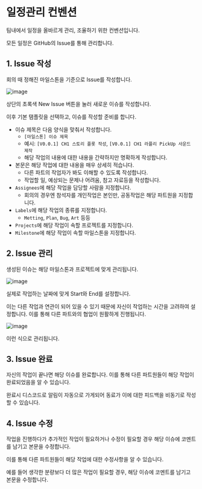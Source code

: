 # 일정관리 컨벤션

팀내에서 일정을 올바르게 관리, 조율하기 위한 컨벤션입니다.

모든 일정은 GitHub의 Issue를 통해 관리합니다.

## 1. Issue 작성

회의 때 정해진 마일스톤을 기준으로 Issue를 작성합니다.

![image](https://github.com/GG-Studio-990001/GameOver/assets/84510455/385f8902-1ea9-4c44-beed-fa507a32d9a0)

상단의 초록색 New Issue 버튼을 눌러 새로운 이슈를 작성합니다.

이후 기본 탬플릿을 선택하고, 이슈를 작성할 준비를 합니다.

- 이슈 제목은 다음 양식을 맞춰서 작성합니다.
  - `[마일스톤] 이슈 제목`
  - 예시: `[V0.0.1] CH1 스토리 플롯 작성`, `[V0.0.1] CH1 라플리 PickUp 사운드 제작`
  - 해당 작업의 내용에 대한 내용을 간략하지만 명확하게 작성합니다.
- 본문은 해당 작업에 대한 내용을 매우 상세히 적습니다.
  - 다른 파트의 작업자가 봐도 이해할 수 있도록 작성합니다.
  - 작업할 일, 예상되는 문제나 어려움, 참고 자료등을 작성합니다.
- `Assignees`에 해당 작업을 담당할 사람을 지정합니다.
  - 회의의 경우엔 참석자를 개인작업은 본인만, 공동작업은 해당 파트원을 지정합니다.
- `Labels`에 해당 작업의 종류를 지정합니다.
  - `Metting`, `Plan`, `Bug`, `Art` 등등
- `Projects`에 해당 작업이 속할 프로젝트를 지정합니다.
- `Milestone`에 해당 작업이 속할 마일스톤을 지정합니다.

## 2. Issue 관리

생성된 이슈는 해당 마일스톤과 프로젝트에 맞게 관리됩니다.

![image](https://github.com/GG-Studio-990001/GameOver/assets/84510455/f858a371-fd00-41be-ab87-26963c05b5a8)

실제로 작업하는 날짜에 맞게 Start와 End를 설정합니다.

이는 다른 작업과 연관이 되어 있을 수 있기 때문에 자신이 작업하는 시간을 고려하여 설정합니다. 이를 통해 다른 파트와의 협업이 원활하게 진행됩니다.

![image](https://github.com/GG-Studio-990001/GameOver/assets/84510455/10750093-d9a0-491c-b595-28760ed59fbf)

이런 식으로 관리됩니다.

## 3. Issue 완료

자신의 작업이 끝나면 해당 이슈를 완료합니다. 이를 통해 다른 파트원들이 해당 작업이 완료되었음을 알 수 있습니다.

완료시 디스코드로 알림이 자동으로 가게되어 동료가 이에 대한 피드백을 비동기로 작성할 수 있습니다.

## 4. Issue 수정

작업을 진행하다가 추가적인 작업이 필요하거나 수정이 필요할 경우 해당 이슈에 코멘트를 남기고 본문을 수정합니다.

이를 통해 다른 파트원들이 해당 작업에 대한 수정사항을 알 수 있습니다.

예를 들어 생각한 분량보다 더 많은 작업이 필요할 경우, 해당 이슈에 코멘트를 남기고 본문을 수정합니다.
